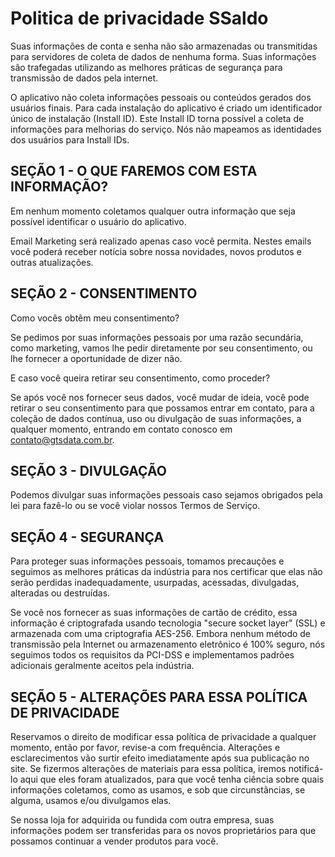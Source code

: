 # Politica de privacidade SSaldo

Suas informações de conta e senha não são armazenadas ou transmitidas para servidores de coleta de dados de nenhuma forma. Suas informações são trafegadas utilizando as melhores práticas de segurança para transmissão de dados pela internet.

O aplicativo não coleta informações pessoais ou conteúdos gerados dos usuários finais. Para cada instalação do aplicativo é criado um identificador único de instalação (Install ID). Este Install ID torna possível a coleta de informações para melhorias do serviço. Nós não mapeamos as identidades dos usuários para Install IDs.

## SEÇÃO 1 - O QUE FAREMOS COM ESTA INFORMAÇÃO?

Em nenhum momento coletamos qualquer outra informação que seja possível identificar o usuário do aplicativo.

Email Marketing será realizado apenas caso você permita. Nestes emails você poderá receber notícia sobre nossa novidades, novos produtos e outras atualizações.

## SEÇÃO 2 - CONSENTIMENTO

Como vocês obtêm meu consentimento?

Se pedimos por suas informações pessoais por uma razão secundária, como marketing, vamos lhe pedir diretamente por seu consentimento, ou lhe fornecer a oportunidade de dizer não.

E caso você queira retirar seu consentimento, como proceder?

Se após você nos fornecer seus dados, você mudar de ideia, você pode retirar o seu consentimento para que possamos entrar em contato, para a coleção de dados contínua, uso ou divulgação de suas informações, a qualquer momento, entrando em contato conosco em contato@gtsdata.com.br.

## SEÇÃO 3 - DIVULGAÇÃO

Podemos divulgar suas informações pessoais caso sejamos obrigados pela lei para fazê-lo ou se você violar nossos Termos de Serviço.

## SEÇÃO 4 - SEGURANÇA

Para proteger suas informações pessoais, tomamos precauções e seguimos as melhores práticas da indústria para nos certificar que elas não serão perdidas inadequadamente, usurpadas, acessadas, divulgadas, alteradas ou destruídas.

Se você nos fornecer as suas informações de cartão de crédito, essa informação é criptografada usando tecnologia "secure socket layer" (SSL) e armazenada com uma criptografia AES-256. Embora nenhum método de transmissão pela Internet ou armazenamento eletrônico é 100% seguro, nós seguimos todos os requisitos da PCI-DSS e implementamos padrões adicionais geralmente aceitos pela indústria.

## SEÇÃO 5 - ALTERAÇÕES PARA ESSA POLÍTICA DE PRIVACIDADE

Reservamos o direito de modificar essa política de privacidade a qualquer momento, então por favor, revise-a com frequência. Alterações e esclarecimentos vão surtir efeito imediatamente após sua publicação no site. Se fizermos alterações de materiais para essa política, iremos notificá-lo aqui que eles foram atualizados, para que você tenha ciência sobre quais informações coletamos, como as usamos, e sob que circunstâncias, se alguma, usamos e/ou divulgamos elas.

Se nossa loja for adquirida ou fundida com outra empresa, suas informações podem ser transferidas para os novos proprietários para que possamos continuar a vender produtos para você.
